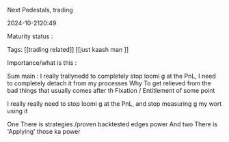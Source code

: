 Next Pedestals, trading

2024-10-2120:49

Maturity  status : 

Tags: [[trading related]] [[just kaash man ]]

Importance/what is this  : 

Sum main : I really trallynedd to completely stop loomi g at the PnL, I need to completely detach it from my processes 
Why 
To get relieved from the bad things that usually comes after th Fixation / Entitlement of some point 

I really really need to stop loomi g at the PnL, and stop measuring g my wort using it 


One 
There is strategies /proven backtested edges power 
And two 
There is 'Applying' those ka power 